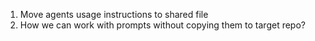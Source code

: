 1. Move agents usage instructions to shared file
2. How we can work with prompts without copying them to target repo?